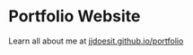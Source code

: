 # Portfolio Website

Learn all about me at <a href="jjdoesit.github.io/portfolio">jjdoesit.github.io/portfolio</a>
